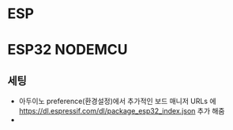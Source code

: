 # ESP

# ESP32 NODEMCU
## 세팅 
* 아두이노 preference(환경설정)에서 추가적인 보드 매니저 URLs 에 https://dl.espressif.com/dl/package_esp32_index.json 추가 해줌
* 
